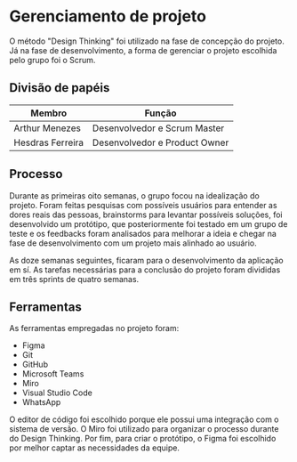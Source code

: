 # Gerenciamento de projeto

O método "Design Thinking" foi utilizado na fase de concepção do projeto. Já na fase de desenvolvimento, a forma de gerenciar o projeto escolhida pelo grupo foi o Scrum.

## Divisão de papéis

| Membro   | Função   |
| -------- | -------- |
| Arthur Menezes | Desenvolvedor e Scrum Master |
| Hesdras Ferreira | Desenvolvedor e Product Owner |

## Processo

Durante as primeiras oito semanas, o grupo focou na idealização do projeto. Foram feitas pesquisas com possíveis usuários para entender as dores reais das pessoas, brainstorms para levantar possíveis soluções, foi desenvolvido um protótipo, que posteriormente foi testado em um grupo de teste e os feedbacks foram analisados para melhorar a ideia e chegar na fase de desenvolvimento com um projeto mais alinhado ao usuário.

As doze semanas seguintes, ficaram para o desenvolvimento da aplicação em sí. As tarefas necessárias para a conclusão do projeto foram divididas em três sprints de quatro semanas.

## Ferramentas

As ferramentas empregadas no projeto foram:

- Figma
- Git
- GitHub
- Microsoft Teams
- Miro
- Visual Studio Code
- WhatsApp

O editor de código foi escolhido porque ele possui uma integração com o
sistema de versão. O Miro foi utilizado para organizar o processo durante do Design Thinking. Por fim, para criar
o protótipo, o Figma foi escolhido por melhor captar as
necessidades da equipe.